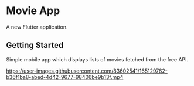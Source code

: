 # Movie App

A new Flutter application.

## Getting Started

Simple mobile app which displays lists of movies fetched from the free API.







https://user-images.githubusercontent.com/83602541/165129762-b36f1ba8-abed-4d42-9677-98406be9b13f.mp4

